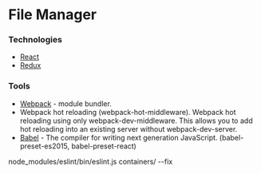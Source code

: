 # File Manager

### Technologies

- [React](https://facebook.github.io/react/)
- [Redux](http://rackt.github.io/redux)

### Tools
- [Webpack](https://webpack.github.io/) - module bundler.
- Webpack hot reloading (webpack-hot-middleware).
Webpack hot reloading using only webpack-dev-middleware. This allows you to add hot reloading into an existing server without webpack-dev-server.
- [Babel](https://github.com/babel/babel/) - The compiler for writing next generation JavaScript. (babel-preset-es2015, babel-preset-react)


node_modules/eslint/bin/eslint.js containers/ --fix